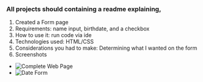 ### All projects should containing a readme explaining, 
1. Created a Form page 
2. Requirements: name input, birthdate, and a checkbox
3. How to use it: run code via ide 
4. Technologies used: HTML/CSS
5. Considerations you had to make: Determining what I wanted on the form
6. Screenshots
  - ![Complete Web Page](https://imgur.com/aRH2O0r)
  - ![Date Form](https://imgur.com/MvPVVHi)
